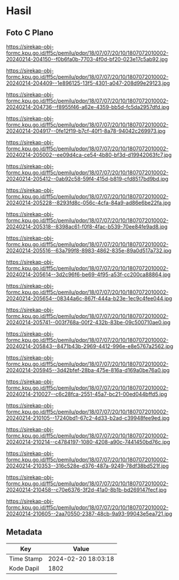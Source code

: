 # Hasil

## Foto C Plano

https://sirekap-obj-formc.kpu.go.id/ff5c/pemilu/pdpr/18/07/07/20/10/1807072010002-20240214-204150--f0b6fa0b-7703-4f0d-bf20-023e17c5ab92.jpg

https://sirekap-obj-formc.kpu.go.id/ff5c/pemilu/pdpr/18/07/07/20/10/1807072010002-20240214-204409--1e896125-13f5-4301-a047-208d99e29123.jpg

https://sirekap-obj-formc.kpu.go.id/ff5c/pemilu/pdpr/18/07/07/20/10/1807072010002-20240214-204736--f8955f46-a62e-4359-bb5d-fc5da2957dfd.jpg

https://sirekap-obj-formc.kpu.go.id/ff5c/pemilu/pdpr/18/07/07/20/10/1807072010002-20240214-204917--0fe12f19-b7cf-40f1-8a78-94042c269973.jpg

https://sirekap-obj-formc.kpu.go.id/ff5c/pemilu/pdpr/18/07/07/20/10/1807072010002-20240214-205002--ee09d4ca-ce54-4b80-bf3d-d19942063fc7.jpg

https://sirekap-obj-formc.kpu.go.id/ff5c/pemilu/pdpr/18/07/07/20/10/1807072010002-20240214-205412--0ab92c58-59f4-415d-b819-cfd8517bd9bd.jpg

https://sirekap-obj-formc.kpu.go.id/ff5c/pemilu/pdpr/18/07/07/20/10/1807072010002-20240214-205228--8293fd8c-056c-4cfa-84a9-ad86e6be22fa.jpg

https://sirekap-obj-formc.kpu.go.id/ff5c/pemilu/pdpr/18/07/07/20/10/1807072010002-20240214-205318--8398ac61-f0f8-4fac-b539-70ee84fe9ad8.jpg

https://sirekap-obj-formc.kpu.go.id/ff5c/pemilu/pdpr/18/07/07/20/10/1807072010002-20240214-205516--63a799f8-8983-4862-835e-89a0d517a732.jpg

https://sirekap-obj-formc.kpu.go.id/ff5c/pemilu/pdpr/18/07/07/20/10/1807072010002-20240214-205614--3d2c96f6-be69-4f95-a53f-cc200ca88864.jpg

https://sirekap-obj-formc.kpu.go.id/ff5c/pemilu/pdpr/18/07/07/20/10/1807072010002-20240214-205654--08344a6c-867f-444a-b23e-1ec9c4fee044.jpg

https://sirekap-obj-formc.kpu.go.id/ff5c/pemilu/pdpr/18/07/07/20/10/1807072010002-20240214-205741--003f768a-00f2-432b-83be-09c500710ae0.jpg

https://sirekap-obj-formc.kpu.go.id/ff5c/pemilu/pdpr/18/07/07/20/10/1807072010002-20240214-205843--8471b43b-2969-4412-996e-e8e5767a2562.jpg

https://sirekap-obj-formc.kpu.go.id/ff5c/pemilu/pdpr/18/07/07/20/10/1807072010002-20240214-205945--3d42bfef-28ba-475e-816a-d169a0be76a0.jpg

https://sirekap-obj-formc.kpu.go.id/ff5c/pemilu/pdpr/18/07/07/20/10/1807072010002-20240214-210027--c6c28fca-2551-45a7-bc21-00ed044bffd5.jpg

https://sirekap-obj-formc.kpu.go.id/ff5c/pemilu/pdpr/18/07/07/20/10/1807072010002-20240214-210105--17240bd1-67c2-4d33-b2ad-c39948fee9ed.jpg

https://sirekap-obj-formc.kpu.go.id/ff5c/pemilu/pdpr/18/07/07/20/10/1807072010002-20240214-210214--c4784197-1080-4208-a90c-7441450bd76c.jpg

https://sirekap-obj-formc.kpu.go.id/ff5c/pemilu/pdpr/18/07/07/20/10/1807072010002-20240214-210353--316c528e-d376-487a-9249-78df38bd521f.jpg

https://sirekap-obj-formc.kpu.go.id/ff5c/pemilu/pdpr/18/07/07/20/10/1807072010002-20240214-210458--c70e6376-3f2d-41a0-8b1b-bd269147fecf.jpg

https://sirekap-obj-formc.kpu.go.id/ff5c/pemilu/pdpr/18/07/07/20/10/1807072010002-20240214-210605--2aa70550-2387-48cb-9a93-99043e5ea721.jpg


## Metadata

| Key        | Value               |
| ---------- | ------------------- |
| Time Stamp | 2024-02-20 18:03:18 |
| Kode Dapil | 1802                |



